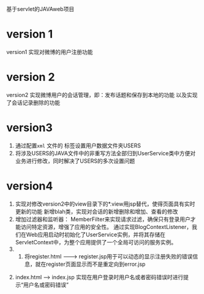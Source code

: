 <!--
 * @Author: Rdj kaisanren@gmail.com
 * @Date: 2024-11-28 20:52:48
 * @LastEditors: Rdj kaisanren@gmail.com
 * @LastEditTime: 2024-12-19 19:37:42
 * @FilePath: \undefinedd:\Intellij IDEA Community   IJ\endingwork\README.md
 * @Description: 这是默认设置,请设置`customMade`, 打开koroFileHeader查看配置 进行设置: https://github.com/OBKoro1/koro1FileHeader/wiki/%E9%85%8D%E7%BD%AE
-->
基于servlet的JAVAweb项目
# version 1
version1 实现对微博的用户注册功能
# version 2
version2 实现微博用户的会话管理，即：发布话题和保存到本地的功能 以及实现了会话记录删除的功能
# version3
1. 通过配置`xml` 文件的
            <param-name></param-name>
            <param-value></param-value>
          标签设置用户数据文件夹USERS
2. 将涉及USERS的JAVA文件中的非重写方法全部归到UserService类中方便对业务进行修改，同时解决了USERS的多次设置问题
# version4
1. 实现对修改version2中的view目录下的*.view用jsp替代，使得页面具有实时更新的功能 新增blah类，实现对会话的新增删除和增加、查看的修改
2. 增加过滤器和监听器：
MemberFilter来实现请求过滤，确保只有登录用户才能访问特定资源，增强了应用的安全性。
通过实现BlogContextListener，我们在Web应用启动时初始化了UserService实例，并将其存储在ServletContext中，为整个应用提供了一个全局可访问的服务实例。
3. 1) 将register.html ---> register.jsp用于可以动态的显示注册失败的错误信息，就在register页面显示而不是重定向到error.jsp
2) index.html --> index.jsp 实现在用户登录时用户名或者密码错误时进行提示“用户名或密码错误”





